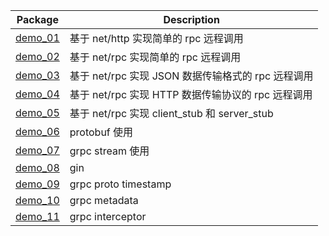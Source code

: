 | Package      | Description |
| ----------- | ----------- |
| [demo_01](./demo_01/)      | 基于 net/http 实现简单的 rpc 远程调用       |
| [demo_02](./demo_02/)   | 基于 net/rpc 实现简单的 rpc 远程调用        |
| [demo_03](./demo_03/)   | 基于 net/rpc 实现 JSON 数据传输格式的 rpc 远程调用        |
| [demo_04](./demo_04/)   | 基于 net/rpc 实现 HTTP 数据传输协议的 rpc 远程调用        |
| [demo_05](./demo_05/)   | 基于 net/rpc 实现 client_stub 和 server_stub        |
| [demo_06](./demo_06/)   | protobuf 使用        |
| [demo_07](./demo_07/)   | grpc stream 使用        |
| [demo_08](./demo_08/)   | gin       |
| [demo_09](./demo_09/)   | grpc proto timestamp       |
| [demo_10](./demo_10/)   | grpc metadata       |
| [demo_11](./demo_11/)   | grpc interceptor       |